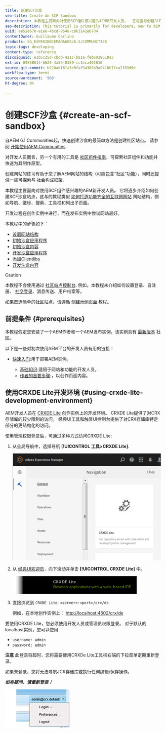 ```yaml
---
title: 创建SCF沙盒
seo-title: Create An SCF Sandbox
description: 本教程主要面向对使用SCF组件感兴趣的AEM新开发人员。  它将指导创建SCF沙盒站点
seo-description: This tutorial is primarily for developers, new to AEM, who are interested in using SCF components.  It walks through the creation of An SCF Sandbox site
uuid: ee52e670-e1e6-4bcd-9548-c963142e6704
contentOwner: Guillaume Carlino
products: SG_EXPERIENCEMANAGER/6.5/COMMUNITIES
topic-tags: developing
content-type: reference
discoiquuid: e1b5c25d-cbdd-421c-b81a-feb6039610a3
exl-id: 89858814-6625-4a56-8359-cc1eca402816
source-git-commit: b220adf6fa3e9faf94389b9a9416b7fca2f89d9d
workflow-type: tm+mt
source-wordcount: '506'
ht-degree: 0%

---
```


# 创建SCF沙盒  {#create-an-scf-sandbox}


自AEM 6.1 Communities起，快速创建沙盒的最简单方法是创建社区站点。 请参阅 [开始使用AEM Communities](getting-started.md).

对开发人员而言，另一个有用的工具是 [社区组件指南](components-guide.md)，可探索社区组件和功能并快速为其制作原型。

创建网站的练习有助于您了解AEM网站的结构（可能包含“社区”功能），同时还提供一些可探索与 [社会构成框架](scf.md).

本教程主要面向对使用SCF组件感兴趣的AEM新开发人员。 它将逐步介绍如何创建SCF沙盒站点，这与的教程类似 [如何打造功能齐全的互联网网站](../../help/sites-developing/website.md) 网站结构，例如导航、徽标、搜索、工具栏和列出子页面。

开发过程在创作实例中进行，而在发布实例中尝试网站最好。

本教程中的步骤如下：

* [设置网站结构](setup-website.md)
* [初始沙盒应用程序](initial-app.md)
* [初始沙盒内容](initial-content.md)
* [开发沙盒应用程序](develop-app.md)
* [添加Clientlibs](add-clientlibs.md)
* [开发沙盒内容](develop-content.md)

>[!CAUTION]
>
>本教程不会使用通过 [社区站点控制台](sites-console.md). 例如，本教程未介绍如何设置登录、自注册、 [社交登录](social-login.md)、消息传送、用户档案等。
>
>如果首选简单的社区站点，请遵循 [创建示例页面](create-sample-page.md) 教程。

## 前提条件 {#prerequisites}

本教程假定您安装了一个AEM作者和一个AEM发布实例，该实例具有 [最新版本](deploy-communities.md#latest-releases) 社区。

以下是一些对初次使用AEM平台的开发人员有用的链接：

* [快速入门](../../help/sites-deploying/deploy.md#getting-started):用于部署AEM实例。

   * [基础知识](../../help/sites-developing/the-basics.md):适用于网站和功能的开发人员。
   * [作者的首要步骤](../../help/sites-authoring/first-steps.md):，以创作页面内容。

## 使用CRXDE Lite开发环境 {#using-crxde-lite-development-environment}

AEM开发人员在 [CRXDE Lite](../../help/sites-developing/developing-with-crxde-lite.md) 创作实例上的开发环境。 CRXDE Lite提供了对CRX存储库的较少限制的访问。 经典UI工具和触屏UI控制台提供了对CRX存储库特定部分的更结构化的访问。

使用管理权限登录后，可通过多种方式访问CRXDE Lite:

1. 从全局导航中，选择导航 **[!UICONTROL 工具>CRXDE Lite]**.

   ![crxde-lite](assets/tools-crxde.png)

2. 从 [经典UI欢迎页](http://localhost:4502/welcome.html)，向下滚动并单击 **[!UICONTROL CRXDE Lite]** 中。

   ![classic-ui-crxde](assets/classic-ui-crxde.png)

3. 直接浏览到 `CRXDE Lite`: `<server>:<port>/crx/de`

   例如，在本地创作实例上： [http://localhost:4502/crx/de](http://localhost:4502/crx/de)

要使用CRXDE Lite，您必须使用开发人员或管理员权限登录。 对于默认的localhost实例，您可以使用

* `username: admin`
* `password: admin`


**注意** 此登录将超时，您将需要使用CRXDe Lite工具栏右端的下拉菜单定期重新登录。

如果未登录，您将无法导航JCR存储库或执行任何编辑/保存操作。

***如有疑问，请重新登录！***

![重新登录](assets/relogin.png)
